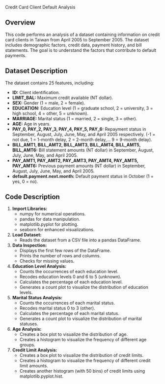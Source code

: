 Credit Card Client Default Analysis

## Overview

This code performs an analysis of a dataset containing information on credit card clients in Taiwan from April 2005 to September 2005. The dataset includes demographic factors, credit data, payment history, and bill statements. The goal is to understand the factors that contribute to default payments.

## Dataset Description

The dataset contains 25 features, including:

- **ID:** Client identification.
- **LIMIT_BAL:** Maximum credit available (NT dollar).
- **SEX:** Gender (1 = male, 2 = female).
- **EDUCATION:** Education level (1 = graduate school, 2 = university, 3 = high school, 4 = other, 5 = unknown).
- **MARRIAGE:** Marital status (1 = married, 2 = single, 3 = other).
- **AGE:** Age in years.
- **PAY_0, PAY_2, PAY_3, PAY_4, PAY_5, PAY_6:** Repayment status in September, August, July, June, May, and April 2005 respectively. (-1 = not due, 1 = 1-month delay, 2 = 2-month delay,... 9 = 9-month delay).
- **BILL_AMT1, BILL_AMT2, BILL_AMT3, BILL_AMT4, BILL_AMT5, BILL_AMT6:** Bill statement amounts (NT dollar) in September, August, July, June, May, and April 2005.
- **PAY_AMT1, PAY_AMT2, PAY_AMT3, PAY_AMT4, PAY_AMT5, PAY_AMT6:** Previous payment amounts (NT dollar) in September, August, July, June, May, and April 2005.
- **default.payment.next.month:** Default payment status in October (1 = yes, 0 = no).

## Code Description

1. **Import Libraries:**
    - numpy for numerical operations.
    - pandas for data manipulation.
    - matplotlib.pyplot for plotting.
    - seaborn for enhanced visualizations.
2. **Load Dataset:**
    - Reads the dataset from a CSV file into a pandas DataFrame.
3. **Data Inspection:**
    - Displays the first few rows of the DataFrame.
    - Prints the number of rows and columns.
    - Checks for missing values.
4. **Education Level Analysis:**
    - Counts the occurrences of each education level.
    - Recodes education levels 0 and 6 to 5 (unknown).
    - Calculates the percentage of each education level.
    - Generates a count plot to visualize the distribution of education levels.
5. **Marital Status Analysis:**
    - Counts the occurrences of each marital status.
    - Recodes marital status 0 to 3 (other).
    - Calculates the percentage of each marital status.
    - Generates a count plot to visualize the distribution of marital statuses.
6. **Age Analysis:**
    - Creates a box plot to visualize the distribution of age.
    - Creates a histogram to visualize the frequency of different age groups.
7. **Credit Limit Analysis:**
    - Creates a box plot to visualize the distribution of credit limits.
    - Creates a histogram to visualize the frequency of different credit limit amounts.
    - Creates another histogram (with 50 bins) of credit limits using matplotlib.pyplot.hist.
